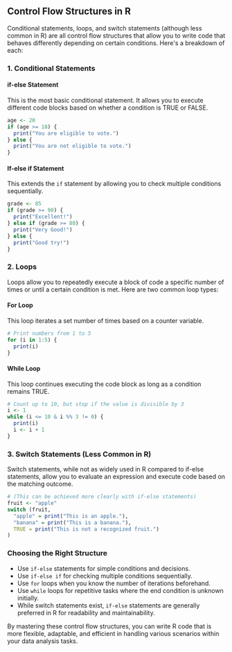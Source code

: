 ## Control Flow Structures in R

Conditional statements, loops, and switch statements (although less common in R) are all control flow structures that allow you to write code that behaves differently depending on certain conditions. Here's a breakdown of each:

### 1. Conditional Statements

#### if-else Statement
This is the most basic conditional statement. It allows you to execute different code blocks based on whether a condition is TRUE or FALSE.

```R
age <- 20
if (age >= 18) {
  print("You are eligible to vote.")
} else {
  print("You are not eligible to vote.")
}
```

#### If-else if Statement
This extends the `if` statement by allowing you to check multiple conditions sequentially.

```R
grade <- 85
if (grade >= 90) {
  print("Excellent!")
} else if (grade >= 80) {
  print("Very Good!")
} else {
  print("Good try!")
}
```

### 2. Loops

Loops allow you to repeatedly execute a block of code a specific number of times or until a certain condition is met. Here are two common loop types:

#### For Loop
This loop iterates a set number of times based on a counter variable.

```R
# Print numbers from 1 to 5
for (i in 1:5) {
  print(i)
}
```

#### While Loop
This loop continues executing the code block as long as a condition remains TRUE.

```R
# Count up to 10, but stop if the value is divisible by 3
i <- 1
while (i <= 10 & i %% 3 != 0) {
  print(i)
  i <- i + 1
}
```

### 3. Switch Statements (Less Common in R)

Switch statements, while not as widely used in R compared to if-else statements, allow you to evaluate an expression and execute code based on the matching outcome.

```R
# (This can be achieved more clearly with if-else statements)
fruit <- "apple"
switch (fruit,
  "apple" = print("This is an apple."),
  "banana" = print("This is a banana."),
  TRUE = print("This is not a recognized fruit.")
)
```

### Choosing the Right Structure

- Use `if-else` statements for simple conditions and decisions.
- Use `if-else if` for checking multiple conditions sequentially.
- Use `for` loops when you know the number of iterations beforehand.
- Use `while` loops for repetitive tasks where the end condition is unknown initially.
- While switch statements exist, `if-else` statements are generally preferred in R for readability and maintainability.

By mastering these control flow structures, you can write R code that is more flexible, adaptable, and efficient in handling various scenarios within your data analysis tasks.